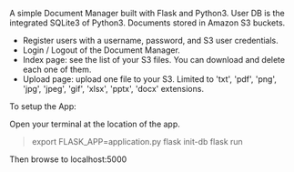 A simple Document Manager built with Flask and Python3.
User DB is the integrated SQLite3 of Python3.
Documents stored in Amazon S3 buckets.

- Register users with a username, password, and S3 user credentials.
- Login / Logout of the Document Manager.
- Index page: see the list of your S3 files. You can download and delete each one of them.
- Upload page: upload one file to your S3. Limited to 'txt', 'pdf', 'png', 'jpg', 'jpeg', 'gif', 'xlsx', 'pptx', 'docx' extensions.

To setup the App:

Open your terminal at the location of the app.

> export FLASK_APP=application.py
> flask init-db
> flask run  

Then browse to localhost:5000